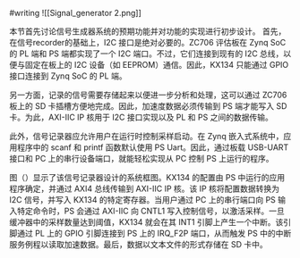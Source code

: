 #writing 
![[Signal_generator 2.png]]

本节首先讨论信号生成器系统的预期功能并对功能的实现进行初步设计。
首先，在信号recorder的基础上，I2C 接口是绝对必要的。ZC706 评估板在 Zynq SoC 的 PL 端和 PS 端都实现了一个 I2C 端口。不过，它们连接到现有的 I2C 总线，以便与固定在板上的 I2C 设备（如 EEPROM）通信。因此，KX134 只能通过 GPIO 接口连接到 Zynq SoC 的 PL 端。

另一方面，记录的信号需要存储起来以便进一步分析和处理，这可以通过 ZC706 板上的 SD 卡插槽方便地完成。因此，加速度数据必须传输到 PS 端才能写入 SD 卡。为此，AXI-IIC IP 核用于 I2C 接口实现以及 PL 和 PS 之间的数据传输。

此外，信号记录器应允许用户在运行时控制采样启动。在 Zynq 嵌入式系统中，应用程序中的 scanf 和 printf 函数默认使用 PS Uart。因此，通过板载 USB-UART 接口和 PC 上的串行设备端口，就能轻松实现从 PC 控制 PS 上运行的程序。

图（）显示了该信号记录器设计的系统框图。KX134 的配置由 PS 中运行的应用程序确定，并通过 AXI4 总线传输到 AXI-IIC IP 核。该 IP 核将配置数据转换为 I2C 信号，并写入 KX134 的特定寄存器。当用户通过 PC 上的串行端口向 PS 输入特定命令时，PS 会通过 AXI-IIC 向 CNTL1 写入控制信号，以激活采样。一旦缓冲器中的采样数量达到阈值，KX134 就会在其 INT1 引脚上产生一个中断。该引脚通过 PL 上的 GPIO 引脚连接到 PS 上的 IRQ_F2P 端口，从而触发 PS 中的中断服务例程以读取加速数据。最后，数据以文本文件的形式存储在 SD 卡中。
